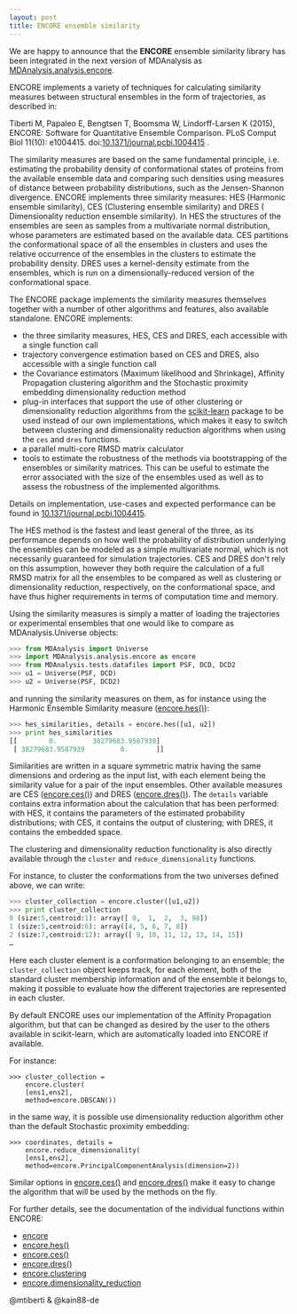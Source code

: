 ```yaml
---
layout: post
title: ENCORE ensemble similarity
---
```


We are happy to announce that the **ENCORE** ensemble similarity library has
been integrated in the next version of MDAnalysis as [
MDAnalysis.analysis.encore](http://devdocs.mdanalysis.org/documentation_pages/analysis/encore.html).

ENCORE implements a variety of techniques for calculating similarity measures
between structural ensembles in the form of trajectories, as described in:

Tiberti M, Papaleo E, Bengtsen T, Boomsma W, Lindorff-Larsen K (2015), ENCORE:
Software for Quantitative Ensemble Comparison. PLoS Comput Biol 11(10):
e1004415.
doi:[10.1371/journal.pcbi.1004415](http://doi.org/10.1371/journal.pcbi.1004415)
.

The similarity measures are based on the same fundamental principle, i.e.
estimating the probability density of conformational states of proteins from
the available ensemble data and comparing such densities using measures of
distance between probability distributions, such as the Jensen-Shannon
divergence. ENCORE implements three similarity measures: HES (Harmonic
ensemble similarity), CES (Clustering ensemble similarity) and DRES (
Dimensionality reduction ensemble similarity). In HES the structures of the
ensembles are seen as samples from a multivariate normal distribution, whose
parameters are estimated based on the available data. CES partitions the
conformational space of all the ensembles in clusters and uses the relative
occurrence of the ensembles in the clusters to estimate the probability
density. DRES uses a kernel-density estimate from the ensembles, which is run
on a dimensionally-reduced version of the conformational space.

The ENCORE package implements the similarity measures themselves together with
a number of other algorithms and features, also available standalone. ENCORE
implements:

* the three similarity measures, HES, CES and DRES, each accessible with a
single function call
* trajectory convergence estimation based on CES and DRES, also accessible
with a single function call
* the Covariance estimators (Maximum likelihood and Shrinkage), Affinity
Propagation clustering algorithm and the Stochastic proximity embedding
dimensionality reduction method
* plug-in interfaces that support the use of other clustering or
dimensionality reduction algorithms from the [scikit-learn](http://scikit-learn.org/) package to be used instead of our own implementations,
which makes it easy to switch between clustering and dimensionality reduction
algorithms when using the `ces` and `dres` functions.
* a parallel multi-core RMSD matrix calculator
* tools to estimate the robustness of the methods via bootstrapping of the
ensembles or similarity matrices. This can be useful to estimate the error
associated with the size of the ensembles used as well as to assess the
robustness of the implemented algorithms.

Details on implementation, use-cases and expected performance
can be found in [10.1371/journal.pcbi.1004415](http://doi.org/10.1371/journal.pcbi.1004415).

The HES method is the fastest and least general of the three, as its
performance depends on  how well the probability of distribution underlying
the ensembles can be modeled as a simple multivariate normal, which is not
necessarily guaranteed for simulation trajectories. CES and DRES don't rely on
this assumption, however they both require the calculation of a full RMSD
matrix for all the ensembles to be compared as well as clustering or
dimensionality reduction, respectively, on the conformational space, and have
thus higher requirements in terms of computation time and memory.

Using the similarity measures is simply a matter of loading the trajectories
or experimental ensembles that one would like to compare as
MDAnalysis.Universe objects:

```python
>>> from MDAnalysis import Universe
>>> import MDAnalysis.analysis.encore as encore
>>> from MDAnalysis.tests.datafiles import PSF, DCD, DCD2
>>> u1 = Universe(PSF, DCD)
>>> u2 = Universe(PSF, DCD2)
```

and running the similarity measures on them, as for instance using the
Harmonic Ensemble Similarity measure ([encore.hes()](http://devdocs.mdanalysis.org//documentation_pages/analysis/encore/similarity.html#MDAnalysis.analysis.encore.similarity.hes)):

```python
>>> hes_similarities, details = encore.hes([u1, u2])
>>> print hes_similarities
[[        0.         38279683.9587939]
 [ 38279683.9587939         0.       ]]
```

Similarities are written in a square symmetric matrix having the same
dimensions and ordering as the input list, with each element being the
similarity value for a pair of the input ensembles. Other available measures
are CES ([encore.ces()](http://devdocs.mdanalysis.org//documentation_pages/analysis/encore/similarity.html#MDAnalysis.analysis.encore.similarity.ces))
and DRES ([encore.dres()](http://devdocs.mdanalysis.org//documentation_pages/analysis/encore/similarity.html#MDAnalysis.analysis.encore.similarity.dres)).
The `details` variable contains extra information about the calculation that
has been performed: with HES, it contains the parameters of the estimated
probability distributions; with CES, it contains the output of clustering;
with DRES, it contains the embedded space.

The clustering and dimensionality reduction functionality is also directly
available through the `cluster` and `reduce_dimensionality` functions.

For instance, to cluster the conformations
from the two universes defined above, we can write:

```python
>>> cluster_collection = encore.cluster([u1,u2])
>>> print cluster_collection
0 (size:5,centroid:1): array([ 0,  1,  2,  3, 98])
1 (size:5,centroid:6): array([4, 5, 6, 7, 8])
2 (size:7,centroid:12): array([ 9, 10, 11, 12, 13, 14, 15])
…
```

Here each cluster element is a conformation belonging to an ensemble; the `cluster_collection` object keeps track, for each element, both of the standard cluster membership information and of the ensemble it belongs to, making it possible to evaluate how the different trajectories are represented in each cluster.

By default ENCORE uses our implementation of the Affinity Propagation
algorithm, but that can be changed as desired by the user to the others
available in scikit-learn, which are automatically loaded into ENCORE if
available.

For instance:

```
>>> cluster_collection =
    encore.cluster(
    [ens1,ens2],
    method=encore.DBSCAN())
```

in the same way, it is possible use dimensionality reduction algorithm other
than the default Stochastic proximity embedding:

```
>>> coordinates, details =
    encore.reduce_dimensionality(
    [ens1,ens2],
    method=encore.PrincipalComponentAnalysis(dimension=2))
```

Similar options in [encore.ces()](http://devdocs.mdanalysis.org//documentation_pages/analysis/encore/similarity.html#MDAnalysis.analysis.encore.similarity.ces)
and [encore.dres()](http://devdocs.mdanalysis.org//documentation_pages/analysis/encore/similarity.html#MDAnalysis.analysis.encore.similarity.dres) make it easy to change the algorithm that will be used by the methods on the
fly.

For further details, see the documentation of the individual functions within
ENCORE:

* [encore](http://devdocs.mdanalysis.org/documentation_pages/analysis/encore.html)
* [encore.hes()](http://devdocs.mdanalysis.org/documentation_pages/analysis/encore/similarity.html#MDAnalysis.analysis.encore.similarity.hes)
* [encore.ces()](http://devdocs.mdanalysis.org/documentation_pages/analysis/encore/similarity.html#MDAnalysis.analysis.encore.similarity.ces)
* [encore.dres()](http://devdocs.mdanalysis.org/documentation_pages/analysis/encore/similarity.html#MDAnalysis.analysis.encore.similarity.dres)
* [encore.clustering](http://devdocs.mdanalysis.org/documentation_pages/analysis/encore/clustering.html)
* [encore.dimensionality_reduction](http://devdocs.mdanalysis.org/documentation_pages/analysis/encore/dimensionality_reduction.html)

@mtiberti & @kain88-de

